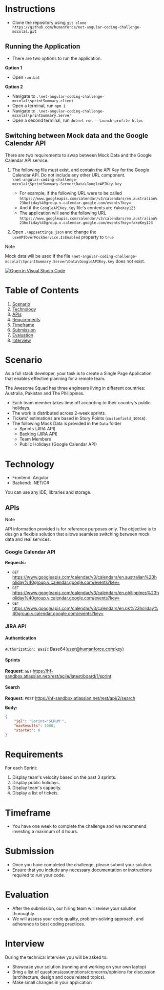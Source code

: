 # Instructions


- Clone the repository using `git clone https://github.com/humanforce/net-angular-coding-challenge-mccolal.git`

## Running the Application
- There are two options to run the application.

**Option 1**
- Open `run.bat`

**Option 2**
- Navigate to `.\net-angular-coding-challenge-mccolal\sprintSummary.client`
- Open a terminal, run `npm i`
- Navigate to `.\net-angular-coding-challenge-mccolal\printSummary.Server`
- Open a second terminal, run `dotnet run --launch-profile https`

## Switching between Mock data and the Google Calendar API
There are two requirements to swap between Mock Data and the Google Calendar API service.
1. The following file must exist, and contain the API Key for the Google Calendar API.  Do not include any other URL component.  
    `\net-angular-coding-challenge-mccolal\SprintSummary.Server\Data\GoogleAPIKey.key`
    - For example, if the following URL were to be called `https://www.googleapis.com/calendar/v3/calendars/en.australian%23holiday%40group.v.calendar.google.com/events?key=`
    - And if the `GoogleAPIKey.Key` file's contents are `fakeKey123`
    - The application will send the following URL `https://www.googleapis.com/calendar/v3/calendars/en.australian%23holiday%40group.v.calendar.google.com/events?key=fakeKey123`
    
2. Open  `.\appsettings.json` and change the `useAPIOverMockService.IsEnabled` property to `true`

> [!NOTE]  
> Mock data will be used if the file `\net-angular-coding-challenge-mccolal\SprintSummary.Server\Data\GoogleAPIKey.key` does not exist.


[![Open in Visual Studio Code](https://classroom.github.com/assets/open-in-vscode-718a45dd9cf7e7f842a935f5ebbe5719a5e09af4491e668f4dbf3b35d5cca122.svg)](https://classroom.github.com/online_ide?assignment_repo_id=14343114&assignment_repo_type=AssignmentRepo)
# Table of Contents
1. [Scenario](#scenario)
2. [Technology](#technology)
3. [APIs](#apis)
4. [Requirements](#requirements)
5. [Timeframe](#timeframe)
6. [Submission](#submission)
7. [Evaluation](#evaluation)
8. [Interview](#interview)

# Scenario

As a full stack developer, your task is to create a Single Page Application that enables effective planning for a remote team.

The Awesome Squad has three engineers living in different countries: Australia, Pakistan and The Philippines.

- Each team member takes time off according to their country's public holidays.
- The work is distributed across 2-week sprints.
- Tickets' estimations are based in Story Points (`customfield_10016`).
- The following Mock Data is provided in the `Data` folder
  - Sprints (JIRA API)
  - Backlog (JIRA API)
  - Team Members
  - Public Holidays (Google Calendar API)

# Technology

- Frontend: Angular
- Backend: .NET/C#

You can use any IDE, libraries and storage.

## APIs
> [!NOTE]  
> API information provided is for reference purposes only. The objective is to design a flexible solution that allows seamless switching between mock data and real services.

### Google Calendar API

**Requests:**
- `GET` https://www.googleapis.com/calendar/v3/calendars/en.australian%23holiday%40group.v.calendar.google.com/events?key=
- `GET` https://www.googleapis.com/calendar/v3/calendars/en.philippines%23holiday%40group.v.calendar.google.com/events?key=
- `GET` https://www.googleapis.com/calendar/v3/calendars/en.pk%23holiday%40group.v.calendar.google.com/events?key=


### JIRA API

#### Authentication

`Authorization: Basic` Base64(user@humanforce.com:[key](https://id.atlassian.com/manage-profile/security/api-tokens))

#### Sprints
**Request:** `GET` https://hf-sandbox.atlassian.net/rest/agile/latest/board/1/sprint

#### Search
**Request:** `POST` https://hf-sandbox.atlassian.net/rest/api/2/search

**Body:**
```json
{
    "jql": "Sprint='SCRUM'",
    "maxResults": 1000,
    "startAt": 0
}
```


# Requirements

For each Sprint:
1. Display team's velocity based on the past 3 sprints.
2. Display public holidays.
3. Display team's capacity.
4. Display a list of tickets.

# Timeframe
- You have one week to complete the challenge and we recommend investing a maximum of 4 hours.

# Submission
- Once you have completed the challenge, please submit your solution.
- Ensure that you include any necessary documentation or instructions required to run your code.

# Evaluation
- After the submission, our hiring team will review your solution thoroughly.
- We will assess your code quality, problem-solving approach, and adherence to best coding practices.

# Interview
During the technical interview you will be asked to:

- Showcase your solution (running and working on your own laptop)
- Bring a list of questions/assumptions/concerns/opinions for discussion (architecture, design and code related topics).
- Make small changes in your application



